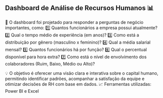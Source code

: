 ## Dashboard de Análise de Recursos Humanos 📊

🎯 O dashboard foi projetado para responder a perguntas de negócio importantes, como:
1️⃣ Quantos funcionários a empresa possui atualmente?
2️⃣ Qual o tempo médio de experiência (em anos)?
3️⃣ Como está a distribuição por gênero (masculino x feminino)?
4️⃣ Qual a média salarial mensal?
5️⃣ Quantos funcionários há por função?
6️⃣ Qual o percentual disponível para hora extra?
7️⃣ Como está o nível de envolvimento dos colaboradores (Ruim, Baixo, Médio ou Alto)?

💡 O objetivo é oferecer uma visão clara e interativa sobre o capital humano, permitindo identificar padrões, acompanhar a satisfação da equipe e otimizar decisões de RH com base em dados.
📈 Ferramentas utilizadas: Power BI e Excel

